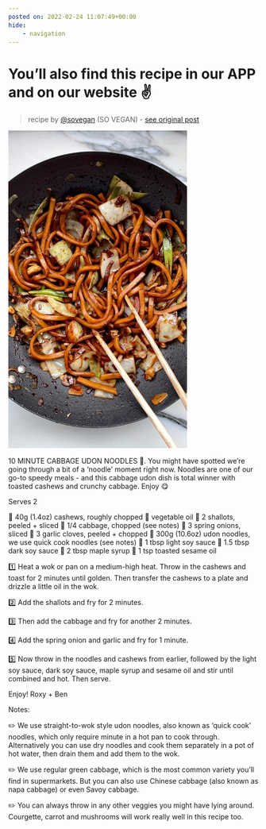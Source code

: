 ```yaml
---
posted on: 2022-02-24 11:07:49+00:00
hide:
    - navigation
---
```


# You’ll also find this recipe in our APP and on our website ✌️ 

> recipe by [@sovegan](https://www.instagram.com/sovegan/) 
(SO VEGAN) - [see original post](https://instagram.com/p/CaW49fSg-ql)

![](../img/sovegan_24-02-2022_1102.png)

 
10 MINUTE CABBAGE UDON NOODLES 🍜. You might have spotted we’re going through a bit of a ‘noodle’ moment right now. Noodles are one of our go-to speedy meals - and this cabbage udon dish is total winner with toasted cashews and crunchy cabbage. Enjoy 😋
 
Serves 2
 
🌿 40g (1.4oz) cashews, roughly chopped
🌿 vegetable oil
🌿 2 shallots, peeled + sliced
🌿 1/4 cabbage, chopped (see notes)
🌿 3 spring onions, sliced
🌿 3 garlic cloves, peeled + chopped
🌿 300g (10.6oz) udon noodles, we use quick cook noodles (see notes)
🌿 1 tbsp light soy sauce
🌿 1.5 tbsp dark soy sauce 
🌿 2 tbsp maple syrup
🌿 1 tsp toasted sesame oil
 
1️⃣ Heat a wok or pan on a medium-high heat. Throw in the cashews and toast for 2 minutes until golden. Then transfer the cashews to a plate and drizzle a little oil in the wok.
 
2️⃣ Add the shallots and fry for 2 minutes.
 
3️⃣ Then add the cabbage and fry for another 2 minutes.
 
4️⃣ Add the spring onion and garlic and fry for 1 minute.
 
5️⃣ Now throw in the noodles and cashews from earlier, followed by the light soy sauce, dark soy sauce, maple syrup and sesame oil and stir until combined and hot. Then serve.
 
Enjoy! Roxy + Ben
 
Notes:
 
✏️ We use straight-to-wok style udon noodles, also known as ‘quick cook’ noodles, which only require minute in a hot pan to cook through. Alternatively you can use dry noodles and cook them separately in a pot of hot water, then drain them and add them to the wok.
 
✏️ We use regular green cabbage, which is the most common variety you’ll find in supermarkets. But you can also use Chinese cabbage (also known as napa cabbage) or even Savoy cabbage.
 
✏️ You can always throw in any other veggies you might have lying around. Courgette, carrot and mushrooms will work really well in this recipe too. 